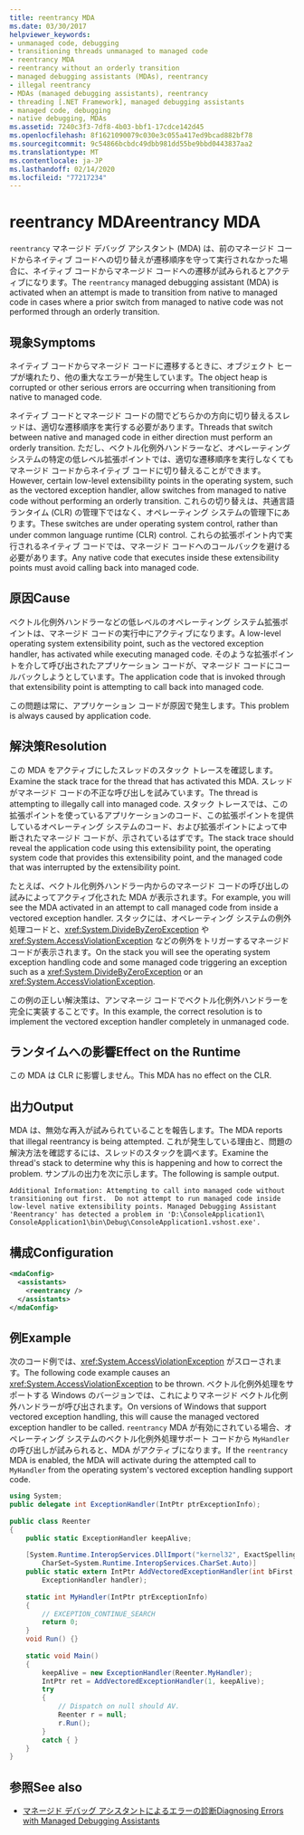 ```yaml
---
title: reentrancy MDA
ms.date: 03/30/2017
helpviewer_keywords:
- unmanaged code, debugging
- transitioning threads unmanaged to managed code
- reentrancy MDA
- reentrancy without an orderly transition
- managed debugging assistants (MDAs), reentrancy
- illegal reentrancy
- MDAs (managed debugging assistants), reentrancy
- threading [.NET Framework], managed debugging assistants
- managed code, debugging
- native debugging, MDAs
ms.assetid: 7240c3f3-7df8-4b03-bbf1-17cdce142d45
ms.openlocfilehash: 8f1621090079c030e3c055a417ed9bcad882bf78
ms.sourcegitcommit: 9c54866bcbdc49dbb981dd55be9bbd0443837aa2
ms.translationtype: MT
ms.contentlocale: ja-JP
ms.lasthandoff: 02/14/2020
ms.locfileid: "77217234"
---
```

# <a name="reentrancy-mda"></a><span data-ttu-id="9ccfb-102">reentrancy MDA</span><span class="sxs-lookup"><span data-stu-id="9ccfb-102">reentrancy MDA</span></span>
<span data-ttu-id="9ccfb-103">`reentrancy` マネージド デバッグ アシスタント (MDA) は、前のマネージド コードからネイティブ コードへの切り替えが遷移順序を守って実行されなかった場合に、ネイティブ コードからマネージド コードへの遷移が試みられるとアクティブになります。</span><span class="sxs-lookup"><span data-stu-id="9ccfb-103">The `reentrancy` managed debugging assistant (MDA) is activated when an attempt is made to transition from native to managed code in cases where a prior switch from managed to native code was not performed through an orderly transition.</span></span>  
  
## <a name="symptoms"></a><span data-ttu-id="9ccfb-104">現象</span><span class="sxs-lookup"><span data-stu-id="9ccfb-104">Symptoms</span></span>  
 <span data-ttu-id="9ccfb-105">ネイティブ コードからマネージド コードに遷移するときに、オブジェクト ヒープが壊れたり、他の重大なエラーが発生しています。</span><span class="sxs-lookup"><span data-stu-id="9ccfb-105">The object heap is corrupted or other serious errors are occurring when transitioning from native to managed code.</span></span>  
  
 <span data-ttu-id="9ccfb-106">ネイティブ コードとマネージド コードの間でどちらかの方向に切り替えるスレッドは、適切な遷移順序を実行する必要があります。</span><span class="sxs-lookup"><span data-stu-id="9ccfb-106">Threads that switch between native and managed code in either direction must perform an orderly transition.</span></span> <span data-ttu-id="9ccfb-107">ただし、ベクトル化例外ハンドラーなど、オペレーティング システムの特定の低レベル拡張ポイントでは、適切な遷移順序を実行しなくてもマネージド コードからネイティブ コードに切り替えることができます。</span><span class="sxs-lookup"><span data-stu-id="9ccfb-107">However, certain low-level extensibility points in the operating system, such as the vectored exception handler, allow switches from managed to native code without performing an orderly transition.</span></span>  <span data-ttu-id="9ccfb-108">これらの切り替えは、共通言語ランタイム (CLR) の管理下ではなく、オペレーティング システムの管理下にあります。</span><span class="sxs-lookup"><span data-stu-id="9ccfb-108">These switches are under operating system control, rather than under common language runtime (CLR) control.</span></span>  <span data-ttu-id="9ccfb-109">これらの拡張ポイント内で実行されるネイティブ コードでは、マネージド コードへのコールバックを避ける必要があります。</span><span class="sxs-lookup"><span data-stu-id="9ccfb-109">Any native code that executes inside these extensibility points must avoid calling back into managed code.</span></span>  
  
## <a name="cause"></a><span data-ttu-id="9ccfb-110">原因</span><span class="sxs-lookup"><span data-stu-id="9ccfb-110">Cause</span></span>  
 <span data-ttu-id="9ccfb-111">ベクトル化例外ハンドラーなどの低レベルのオペレーティング システム拡張ポイントは、マネージド コードの実行中にアクティブになります。</span><span class="sxs-lookup"><span data-stu-id="9ccfb-111">A low-level operating system extensibility point, such as the vectored exception handler, has activated while executing managed code.</span></span>  <span data-ttu-id="9ccfb-112">そのような拡張ポイントを介して呼び出されたアプリケーション コードが、マネージド コードにコールバックしようとしています。</span><span class="sxs-lookup"><span data-stu-id="9ccfb-112">The application code that is invoked through that extensibility point is attempting to call back into managed code.</span></span>  
  
 <span data-ttu-id="9ccfb-113">この問題は常に、アプリケーション コードが原因で発生します。</span><span class="sxs-lookup"><span data-stu-id="9ccfb-113">This problem is always caused by application code.</span></span>  
  
## <a name="resolution"></a><span data-ttu-id="9ccfb-114">解決策</span><span class="sxs-lookup"><span data-stu-id="9ccfb-114">Resolution</span></span>  
 <span data-ttu-id="9ccfb-115">この MDA をアクティブにしたスレッドのスタック トレースを確認します。</span><span class="sxs-lookup"><span data-stu-id="9ccfb-115">Examine the stack trace for the thread that has activated this MDA.</span></span>  <span data-ttu-id="9ccfb-116">スレッドがマネージド コードの不正な呼び出しを試みています。</span><span class="sxs-lookup"><span data-stu-id="9ccfb-116">The thread is attempting to illegally call into managed code.</span></span>  <span data-ttu-id="9ccfb-117">スタック トレースでは、この拡張ポイントを使っているアプリケーションのコード、この拡張ポイントを提供しているオペレーティング システムのコード、および拡張ポイントによって中断されたマネージド コードが、示されているはずです。</span><span class="sxs-lookup"><span data-stu-id="9ccfb-117">The stack trace should reveal the application code using this extensibility point, the operating system code that provides this extensibility point, and the managed code that was interrupted by the extensibility point.</span></span>  
  
 <span data-ttu-id="9ccfb-118">たとえば、ベクトル化例外ハンドラー内からのマネージド コードの呼び出しの試みによってアクティブ化された MDA が表示されます。</span><span class="sxs-lookup"><span data-stu-id="9ccfb-118">For example, you will see the MDA activated in an attempt to call managed code from inside a vectored exception handler.</span></span>  <span data-ttu-id="9ccfb-119">スタックには、オペレーティング システムの例外処理コードと、<xref:System.DivideByZeroException> や <xref:System.AccessViolationException> などの例外をトリガーするマネージド コードが表示されます。</span><span class="sxs-lookup"><span data-stu-id="9ccfb-119">On the stack you will see the operating system exception handling code and some managed code triggering an exception such as a <xref:System.DivideByZeroException> or an <xref:System.AccessViolationException>.</span></span>  
  
 <span data-ttu-id="9ccfb-120">この例の正しい解決策は、アンマネージ コードでベクトル化例外ハンドラーを完全に実装することです。</span><span class="sxs-lookup"><span data-stu-id="9ccfb-120">In this example, the correct resolution is to implement the vectored exception handler completely in unmanaged code.</span></span>  
  
## <a name="effect-on-the-runtime"></a><span data-ttu-id="9ccfb-121">ランタイムへの影響</span><span class="sxs-lookup"><span data-stu-id="9ccfb-121">Effect on the Runtime</span></span>  
 <span data-ttu-id="9ccfb-122">この MDA は CLR に影響しません。</span><span class="sxs-lookup"><span data-stu-id="9ccfb-122">This MDA has no effect on the CLR.</span></span>  
  
## <a name="output"></a><span data-ttu-id="9ccfb-123">出力</span><span class="sxs-lookup"><span data-stu-id="9ccfb-123">Output</span></span>  
 <span data-ttu-id="9ccfb-124">MDA は、無効な再入が試みられていることを報告します。</span><span class="sxs-lookup"><span data-stu-id="9ccfb-124">The MDA reports that illegal reentrancy is being attempted.</span></span>  <span data-ttu-id="9ccfb-125">これが発生している理由と、問題の解決方法を確認するには、スレッドのスタックを調べます。</span><span class="sxs-lookup"><span data-stu-id="9ccfb-125">Examine the thread's stack to determine why this is happening and how to correct the problem.</span></span> <span data-ttu-id="9ccfb-126">サンプルの出力を次に示します。</span><span class="sxs-lookup"><span data-stu-id="9ccfb-126">The following is sample output.</span></span>  
  
```output
Additional Information: Attempting to call into managed code without   
transitioning out first.  Do not attempt to run managed code inside   
low-level native extensibility points. Managed Debugging Assistant   
'Reentrancy' has detected a problem in 'D:\ConsoleApplication1\  
ConsoleApplication1\bin\Debug\ConsoleApplication1.vshost.exe'.  
```  
  
## <a name="configuration"></a><span data-ttu-id="9ccfb-127">構成</span><span class="sxs-lookup"><span data-stu-id="9ccfb-127">Configuration</span></span>  
  
```xml  
<mdaConfig>  
  <assistants>  
    <reentrancy />  
  </assistants>  
</mdaConfig>  
```  
  
## <a name="example"></a><span data-ttu-id="9ccfb-128">例</span><span class="sxs-lookup"><span data-stu-id="9ccfb-128">Example</span></span>  
 <span data-ttu-id="9ccfb-129">次のコード例では、<xref:System.AccessViolationException> がスローされます。</span><span class="sxs-lookup"><span data-stu-id="9ccfb-129">The following code example causes an <xref:System.AccessViolationException> to be thrown.</span></span>  <span data-ttu-id="9ccfb-130">ベクトル化例外処理をサポートする Windows のバージョンでは、これによりマネージド ベクトル化例外ハンドラーが呼び出されます。</span><span class="sxs-lookup"><span data-stu-id="9ccfb-130">On versions of Windows that support vectored exception handling, this will cause the managed vectored exception handler to be called.</span></span>  <span data-ttu-id="9ccfb-131">`reentrancy` MDA が有効にされている場合、オペレーティング システムのベクトル化例外処理サポート コードから `MyHandler` の呼び出しが試みられると、MDA がアクティブになります。</span><span class="sxs-lookup"><span data-stu-id="9ccfb-131">If the `reentrancy` MDA is enabled, the MDA will activate during the attempted call to `MyHandler` from the operating system's vectored exception handling support code.</span></span>  
  
```csharp
using System;  
public delegate int ExceptionHandler(IntPtr ptrExceptionInfo);  
  
public class Reenter   
{  
    public static ExceptionHandler keepAlive;  
  
    [System.Runtime.InteropServices.DllImport("kernel32", ExactSpelling=true,   
        CharSet=System.Runtime.InteropServices.CharSet.Auto)]  
    public static extern IntPtr AddVectoredExceptionHandler(int bFirst,   
        ExceptionHandler handler);  
  
    static int MyHandler(IntPtr ptrExceptionInfo)   
    {  
        // EXCEPTION_CONTINUE_SEARCH  
        return 0;  
    }  
    void Run() {}  
  
    static void Main()   
    {  
        keepAlive = new ExceptionHandler(Reenter.MyHandler);  
        IntPtr ret = AddVectoredExceptionHandler(1, keepAlive);  
        try   
        {  
            // Dispatch on null should AV.  
            Reenter r = null;   
            r.Run();  
        }   
        catch { }  
    }  
}  
```  
  
## <a name="see-also"></a><span data-ttu-id="9ccfb-132">参照</span><span class="sxs-lookup"><span data-stu-id="9ccfb-132">See also</span></span>

- [<span data-ttu-id="9ccfb-133">マネージド デバッグ アシスタントによるエラーの診断</span><span class="sxs-lookup"><span data-stu-id="9ccfb-133">Diagnosing Errors with Managed Debugging Assistants</span></span>](diagnosing-errors-with-managed-debugging-assistants.md)
